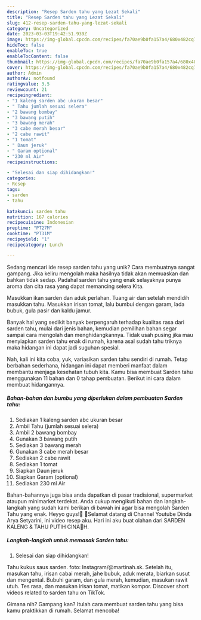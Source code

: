 ```yaml
---
description: "Resep Sarden tahu yang Lezat Sekali"
title: "Resep Sarden tahu yang Lezat Sekali"
slug: 412-resep-sarden-tahu-yang-lezat-sekali
category: Uncategorized
date: 2023-03-03T19:42:51.939Z
image: https://img-global.cpcdn.com/recipes/fa70ae9b0fa157a4/680x482cq70/sarden-tahu-foto-resep-utama.jpg
hideToc: false
enableToc: true
enableTocContent: false
thumbnail: https://img-global.cpcdn.com/recipes/fa70ae9b0fa157a4/680x482cq70/sarden-tahu-foto-resep-utama.jpg
cover: https://img-global.cpcdn.com/recipes/fa70ae9b0fa157a4/680x482cq70/sarden-tahu-foto-resep-utama.jpg
author: Admin
authorAv: notfound
ratingvalue: 3.5
reviewcount: 21
recipeingredient:
- "1 kaleng sarden abc ukuran besar"
- " Tahu jumlah sesuai selera"
- "2 bawang bombay"
- "3 bawang putih"
- "3 bawang merah"
- "3 cabe merah besar"
- "2 cabe rawit"
- "1 tomat"
- " Daun jeruk"
- " Garam optional"
- "230 ml Air"
recipeinstructions:

- "Selesai dan siap dihidangkan!"
categories:
- Resep
tags:
- sarden
- tahu

katakunci: sarden tahu 
nutrition: 167 calories
recipecuisine: Indonesian
preptime: "PT27M"
cooktime: "PT31M"
recipeyield: "1"
recipecategory: Lunch

---
```





Sedang mencari ide resep sarden tahu yang unik? Cara membuatnya sangat gampang. Jika keliru mengolah maka hasilnya tidak akan memuaskan dan bahkan tidak sedap. Padahal sarden tahu yang enak selayaknya punya aroma dan cita rasa yang dapat memancing selera Kita.





Masukkan ikan sarden dan aduk perlahan. Tuang air dan setelah mendidih masukkan tahu. Masukkan irisan tomat, lalu bumbui dengan garam, lada bubuk, gula pasir dan kaldu jamur.

Banyak hal yang sedikit banyak berpengaruh terhadap kualitas rasa dari sarden tahu, mulai dari jenis bahan, kemudian pemilihan bahan segar sampai cara mengolah dan menghidangkannya. Tidak usah pusing jika mau menyiapkan sarden tahu enak di rumah, karena asal sudah tahu triknya maka hidangan ini dapat jadi suguhan spesial.






Nah, kali ini kita coba, yuk, variasikan sarden tahu sendiri di rumah. Tetap berbahan sederhana, hidangan ini dapat memberi manfaat dalam membantu menjaga kesehatan tubuh kita. Kamu bisa membuat Sarden tahu menggunakan 11 bahan dan 0 tahap pembuatan. Berikut ini cara dalam membuat hidangannya.

<!--inarticleads1-->

##### Bahan-bahan dan bumbu yang diperlukan dalam pembuatan Sarden tahu:

1. Sediakan 1 kaleng sarden abc ukuran besar
1. Ambil  Tahu (jumlah sesuai selera)
1. Ambil 2 bawang bombay
1. Gunakan 3 bawang putih
1. Sediakan 3 bawang merah
1. Gunakan 3 cabe merah besar
1. Sediakan 2 cabe rawit
1. Sediakan 1 tomat
1. Siapkan  Daun jeruk
1. Siapkan  Garam (optional)
1. Sediakan 230 ml Air


Bahan-bahannya juga bisa anda dapatkan di pasar tradisional, supermarket ataupun minimarket terdekat. Anda cukup mengikuti bahan dan langkah-langkah yang sudah kami berikan di bawah ini agar bisa mengolah Sarden Tahu yang enak. Heyyo guys!🖤 🌹Selamat datang di Channel Youtube Dinda Arya Setyarini, ini video resep aku. Hari ini aku buat olahan dari SARDEN KALENG &amp; TAHU PUTIH CINA🍴H. 

<!--inarticleads2-->

##### Langkah-langkah untuk memasak Sarden tahu:


1. Selesai dan siap dihidangkan!

Tahu kukus saus sarden. foto: Instagram/@martinah.sk. Setelah itu, masukan tahu, irisan cabai merah, jahe bubuk, aduk merata, biarkan susut dan mengental. Bubuhi garam, dan gula merah, kemudian, masukan rawit utuh. Tes rasa, dan masukan irisan tomat, matikan kompor. Discover short videos related to sarden tahu on TikTok. 

Gimana nih? Gampang kan? Itulah cara membuat sarden tahu yang bisa kamu praktikkan di rumah. Selamat mencoba!
